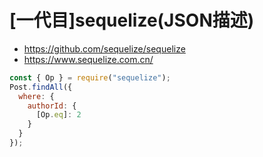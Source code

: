 # [一代目]sequelize(JSON描述)

- https://github.com/sequelize/sequelize
- https://www.sequelize.com.cn/

```js
const { Op } = require("sequelize");
Post.findAll({
  where: {
    authorId: {
      [Op.eq]: 2
    }
  }
});
```